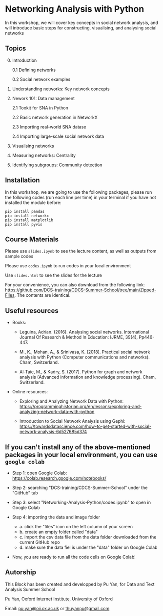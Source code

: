 # Networking Analysis with Python 
In this workshop, we will cover key concepts in social network analysis, and will introduce basic steps for constructing, visualising, and analysing social networks

## Topics

0. Introduction

    0.1 Defining networks
    
    0.2 Social network examples
    
1. Understanding networks: Key network concepts 

2. Nework 101: Data management
    
    2.1 Tookit for SNA in Python
    
    2.2 Basic network generation in NetworkX
    
    2.3 Importing real-world SNA datase
    
    2.4 Importing large-scale social network data

3. Visualising networks

4. Measuring networks: Centrality

5. Identifying subgroups: Community detection 

## Installation
In this workshop, we are going to use the following packages, please run the following codes (run each line per time) in your terminal if you have not installed the module before:

```
pip install pandas
pip install networkx
pip install matplotlib
pip install pyvis
```

## Course Materials

Please use ```slides.ipynb``` to see the lecture content, as well as outputs from sample codes

Please use ```codes.ipynb``` to run codes in your local environment

Use ```slides.html``` to see the slides for the lecture 

 For your convenience, you can also download from the following link: https://github.com/DCS-training/CDCS-Summer-School/tree/main/Zipped-Files. The contents are identical.


## Useful resources
- Books:

    - Leguina, Adrian. (2016). Analysing social networks. International Journal Of Research & Method In Education: IJRME, 39(4), Pp446-447. 
    
    - M., K., Mohan, A., & Srinivasa, K. (2018). Practical social network analysis with Python (Computer communications and networks). Cham, Switzerland.
    
    - Al-Taie, M., & Kadry, S. (2017). Python for graph and network analysis (Advanced information and knowledge processing). Cham, Switzerland.
    
    
- Online resources:
    
    - Exploring and Analyzing Network Data with Python: https://programminghistorian.org/en/lessons/exploring-and-analyzing-network-data-with-python
    
    - Introduction to Social Network Analysis using Gephi: https://towardsdatascience.com/how-to-get-started-with-social-network-analysis-6d527685d374 


## If you can't install any of the above-mentioned packages in your local environment, you can use ```google colab```

- Step 1: open Google Colab: https://colab.research.google.com/notebooks/

- Step 2: searching "DCS-training/CDCS-Summer-School" under the "GitHub" tab

- Step 3: select "Networking-Analysis-Python/codes.ipynb" to open in Google Colab

- Step 4: importing the data and image folder 
    - a. click the "files" icon on the left column of your screen 
    - b. create an empty folder called "data" 
    - c. import the csv data file from the data folder downloaded from the current GitHub repo
    - d. make sure the data fiel is under the "data" folder on Google Colab

- Now, you are ready to run all the code cells on Google Colab!
    

## Autorship

This Block has been created and developped by Pu Yan, for Data and Text Analysis Summer School 

Pu Yan, Oxford Internet Institute, University of Oxford 

Email: <pu.yan@oii.ox.ac.uk> or <thuyanpu@gmail.com>

